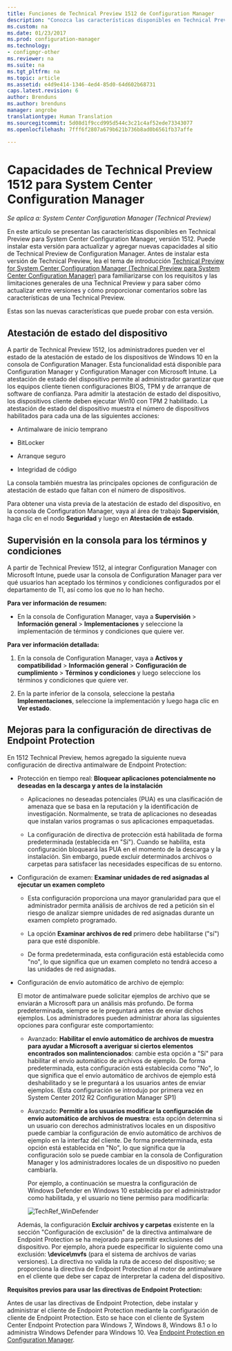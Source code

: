 ```yaml
---
title: Funciones de Technical Preview 1512 de Configuration Manager
description: "Conozca las características disponibles en Technical Preview para System Center Configuration Manager, versión 1512."
ms.custom: na
ms.date: 01/23/2017
ms.prod: configuration-manager
ms.technology:
- configmgr-other
ms.reviewer: na
ms.suite: na
ms.tgt_pltfrm: na
ms.topic: article
ms.assetid: e4d9e414-1346-4ed4-85d0-64d602b68731
caps.latest.revision: 6
author: Brenduns
ms.author: brenduns
manager: angrobe
translationtype: Human Translation
ms.sourcegitcommit: 5d08d1f9ccd995d544c3c21c4af52ede73343077
ms.openlocfilehash: 7fff6f2807a679b621b736b8ad0b6561fb37affe

---
```

# <a name="capabilities-in-technical-preview-1512-for-system-center-configuration-manager"></a>Capacidades de Technical Preview 1512 para System Center Configuration Manager

*Se aplica a: System Center Configuration Manager (Technical Preview)*

En este artículo se presentan las características disponibles en Technical Preview para System Center Configuration Manager, versión 1512. Puede instalar esta versión para actualizar y agregar nuevas capacidades al sitio de Technical Preview de Configuration Manager. Antes de instalar esta versión de Technical Preview, lea el tema de introducción [Technical Preview for System Center Configuration Manager (Technical Preview para System Center Configuration Manager)](technical-preview.md) para familiarizarse con los requisitos y las limitaciones generales de una Technical Preview y para saber cómo actualizar entre versiones y cómo proporcionar comentarios sobre las características de una Technical Preview.  

 Estas son las nuevas características que puede probar con esta versión.  

##  <a name="a-namebkmkdevicehealtha-device-health-attestation"></a><a name="bkmk_devicehealth"></a> Atestación de estado del dispositivo  
 A partir de Technical Preview 1512, los administradores pueden ver el estado de la atestación de estado de los dispositivos de Windows 10 en la consola de Configuration Manager.  Esta funcionalidad está disponible para Configuration Manager y Configuration Manager con Microsoft Intune. La atestación de estado del dispositivo permite al administrador garantizar que los equipos cliente tienen configuraciones BIOS, TPM y de arranque de software de confianza. Para admitir la atestación de estado del dispositivo, los dispositivos cliente deben ejecutar Win10 con TPM 2 habilitado. La atestación de estado del dispositivo muestra el número de dispositivos habilitados para cada una de las siguientes acciones:  

-   Antimalware de inicio temprano  

-   BitLocker  

-   Arranque seguro  

-   Integridad de código  

La consola también muestra las principales opciones de configuración de atestación de estado que faltan con el número de dispositivos.  

Para obtener una vista previa de la atestación de estado del dispositivo, en la consola de Configuration Manager, vaya al área de trabajo **Supervisión**, haga clic en el nodo **Seguridad** y luego en **Atestación de estado**.  

##  <a name="a-namebkmkviewtermsa-in-console-monitoring-for-terms-and-conditions"></a><a name="bkmk_viewterms"></a> Supervisión en la consola para los términos y condiciones  
A partir de Technical Preview 1512, al integrar Configuration Manager con Microsoft Intune, puede usar la consola de Configuration Manager para ver qué usuarios han aceptado los términos y condiciones configurados por el departamento de TI, así como los que no lo han hecho.  

**Para ver información de resumen:**  

-   En la consola de Configuration Manager, vaya a **Supervisión** > **Información general** > **Implementaciones** y seleccione la implementación de términos y condiciones que quiere ver.  

**Para ver información detallada:**  

1.  En la consola de Configuration Manager, vaya a **Activos y compatibilidad** > **Información general** > **Configuración de cumplimiento** > **Términos y condiciones** y luego seleccione los términos y condiciones que quiere ver.  

2.  En la parte inferior de la consola, seleccione la pestaña **Implementaciones**, seleccione la implementación y luego haga clic en **Ver estado**.  

##  <a name="a-namebkmkeppolicya-improvements-to-endpoint-protection-policy-settings"></a><a name="bkmk_EPpolicy"></a> Mejoras para la configuración de directivas de Endpoint Protection  
En 1512 Technical Preview, hemos agregado la siguiente nueva configuración de directiva antimalware de Endpoint Protection:  

-   Protección en tiempo real: **Bloquear aplicaciones potencialmente no deseadas en la descarga y antes de la instalación**  

    -   Aplicaciones no deseadas potenciales (PUA) es una clasificación de amenaza que se basa en la reputación y la identificación de investigación. Normalmente, se trata de aplicaciones no deseadas que instalan varios programas o sus aplicaciones empaquetadas.  

    -   La configuración de directiva de protección está habilitada de forma predeterminada (establecida en "Sí"). Cuando se habilita, esta configuración bloqueará las PUA en el momento de la descarga y la instalación. Sin embargo, puede excluir determinados archivos o carpetas para satisfacer las necesidades específicas de su entorno.  

-   Configuración de examen: **Examinar unidades de red asignadas al ejecutar un examen completo**  

    -   Esta configuración proporciona una mayor granularidad para que el administrador permita análisis de archivos de red a petición sin el riesgo de analizar siempre unidades de red asignadas durante un examen completo programado.  

    -   La opción **Examinar archivos de red** primero debe habilitarse ("sí") para que esté disponible.  

    -   De forma predeterminada, esta configuración está establecida como "no", lo que significa que un examen completo no tendrá acceso a las unidades de red asignadas.  

-   Configuración de envío automático de archivo de ejemplo:  

     El motor de antimalware puede solicitar ejemplos de archivo que se enviarán a Microsoft para un análisis más profundo. De forma predeterminada, siempre se le preguntará antes de enviar dichos ejemplos. Los administradores pueden administrar ahora las siguientes opciones para configurar este comportamiento:  

    -   Avanzado: **Habilitar el envío automático de archivos de muestra para ayudar a Microsoft a averiguar si ciertos elementos encontrados son malintencionados**: cambie esta opción a "Sí" para habilitar el envío automático de archivos de ejemplo. De forma predeterminada, esta configuración está establecida como "No", lo que significa que el envío automático de archivos de ejemplo está deshabilitado y se le preguntará a los usuarios antes de enviar ejemplos.   (Esta configuración se introdujo por primera vez en System Center 2012 R2 Configuration Manager SP1)  

    -   Avanzado: **Permitir a los usuarios modificar la configuración de envío automático de archivos de muestra**: esta opción determina si un usuario con derechos administrativos locales en un dispositivo puede cambiar la configuración de envío automático de archivos de ejemplo en la interfaz del cliente. De forma predeterminada, esta opción está establecida en "No", lo que significa que la configuración solo se puede cambiar en la consola de Configuration Manager y los administradores locales de un dispositivo no pueden cambiarla.  

         Por ejemplo, a continuación se muestra la configuración de Windows Defender en Windows 10 establecida por el administrador como habilitada, y el usuario no tiene permiso para modificarla:  

         ![TechRef&#95;WinDefender](../../core/get-started/media/TechRef_WinDefender.png "TechRef_WinDefender")  

    Además, la configuración **Excluir archivos y carpetas** existente en la sección "Configuración de exclusión" de la directiva antimalware de Endpoint Protection se ha mejorado para permitir exclusiones del dispositivo. Por ejemplo, ahora puede especificar lo siguiente como una exclusión: **\device\mvfs** (para el sistema de archivos de varias versiones). La directiva no valida la ruta de acceso del dispositivo; se proporciona la directiva de Endpoint Protection al motor de antimalware en el cliente que debe ser capaz de interpretar la cadena del dispositivo.  

**Requisitos previos para usar las directivas de Endpoint Protection:**  

Antes de usar las directivas de Endpoint Protection, debe instalar y administrar el cliente de Endpoint Protection mediante la configuración de cliente de Endpoint Protection. Esto se hace con el cliente de System Center Endpoint Protection para Windows 7, Windows 8, Windows 8.1 o lo administra Windows Defender para Windows 10. Vea [Endpoint Protection en Configuration Manager](../../protect/deploy-use/endpoint-protection.md).  



<!--HONumber=Jan17_HO4-->


